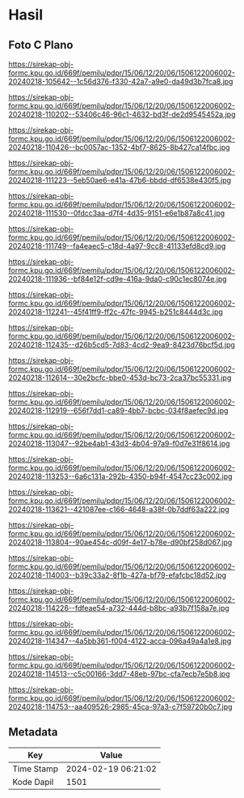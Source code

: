 # Hasil

## Foto C Plano

https://sirekap-obj-formc.kpu.go.id/669f/pemilu/pdpr/15/06/12/20/06/1506122006002-20240218-105642--1c56d376-f330-42a7-a9e0-da49d3b7fca8.jpg

https://sirekap-obj-formc.kpu.go.id/669f/pemilu/pdpr/15/06/12/20/06/1506122006002-20240218-110202--53406c46-96c1-4632-bd3f-de2d9545452a.jpg

https://sirekap-obj-formc.kpu.go.id/669f/pemilu/pdpr/15/06/12/20/06/1506122006002-20240218-110426--bc0057ac-1352-4bf7-8625-8b427ca14fbc.jpg

https://sirekap-obj-formc.kpu.go.id/669f/pemilu/pdpr/15/06/12/20/06/1506122006002-20240218-111223--5eb50ae6-e41a-47b6-bbdd-df6538e430f5.jpg

https://sirekap-obj-formc.kpu.go.id/669f/pemilu/pdpr/15/06/12/20/06/1506122006002-20240218-111530--0fdcc3aa-d7f4-4d35-9151-e6e1b87a8c41.jpg

https://sirekap-obj-formc.kpu.go.id/669f/pemilu/pdpr/15/06/12/20/06/1506122006002-20240218-111749--fa4eaec5-c18d-4a97-9cc8-41133efd8cd9.jpg

https://sirekap-obj-formc.kpu.go.id/669f/pemilu/pdpr/15/06/12/20/06/1506122006002-20240218-111936--bf84e12f-cd9e-416a-9da0-c90c1ec8074e.jpg

https://sirekap-obj-formc.kpu.go.id/669f/pemilu/pdpr/15/06/12/20/06/1506122006002-20240218-112241--45f41ff9-ff2c-47fc-9945-b251c8444d3c.jpg

https://sirekap-obj-formc.kpu.go.id/669f/pemilu/pdpr/15/06/12/20/06/1506122006002-20240218-112435--d26b5cd5-7d83-4cd2-9ea9-8423d76bcf5d.jpg

https://sirekap-obj-formc.kpu.go.id/669f/pemilu/pdpr/15/06/12/20/06/1506122006002-20240218-112614--30e2bcfc-bbe0-453d-bc73-2ca37bc55331.jpg

https://sirekap-obj-formc.kpu.go.id/669f/pemilu/pdpr/15/06/12/20/06/1506122006002-20240218-112919--656f7dd1-ca89-4bb7-bcbc-034f8aefec9d.jpg

https://sirekap-obj-formc.kpu.go.id/669f/pemilu/pdpr/15/06/12/20/06/1506122006002-20240218-113047--92be4ab1-43d3-4b04-97a9-f0d7e31f8614.jpg

https://sirekap-obj-formc.kpu.go.id/669f/pemilu/pdpr/15/06/12/20/06/1506122006002-20240218-113253--6a6c131a-292b-4350-b94f-4547cc23c002.jpg

https://sirekap-obj-formc.kpu.go.id/669f/pemilu/pdpr/15/06/12/20/06/1506122006002-20240218-113621--421087ee-c166-4648-a38f-0b7ddf63a222.jpg

https://sirekap-obj-formc.kpu.go.id/669f/pemilu/pdpr/15/06/12/20/06/1506122006002-20240218-113804--90ae454c-d09f-4e17-b78e-d90bf258d067.jpg

https://sirekap-obj-formc.kpu.go.id/669f/pemilu/pdpr/15/06/12/20/06/1506122006002-20240218-114003--b39c33a2-8f1b-427a-bf79-efafcbc18d52.jpg

https://sirekap-obj-formc.kpu.go.id/669f/pemilu/pdpr/15/06/12/20/06/1506122006002-20240218-114226--fdfeae54-a732-444d-b8bc-a93b7f158a7e.jpg

https://sirekap-obj-formc.kpu.go.id/669f/pemilu/pdpr/15/06/12/20/06/1506122006002-20240218-114347--4a5bb361-f004-4122-acca-096a49a4a1e8.jpg

https://sirekap-obj-formc.kpu.go.id/669f/pemilu/pdpr/15/06/12/20/06/1506122006002-20240218-114513--c5c00166-3dd7-48eb-97bc-cfa7ecb7e5b8.jpg

https://sirekap-obj-formc.kpu.go.id/669f/pemilu/pdpr/15/06/12/20/06/1506122006002-20240218-114753--aa409526-2985-45ca-97a3-c7f59720b0c7.jpg


## Metadata

| Key        | Value               |
| ---------- | ------------------- |
| Time Stamp | 2024-02-19 06:21:02 |
| Kode Dapil | 1501                |



